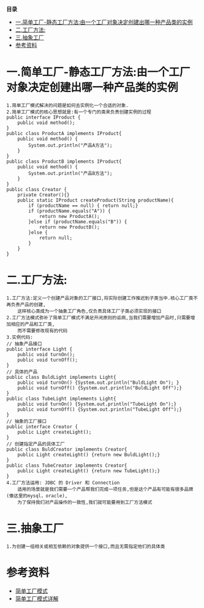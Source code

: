 <!-- START doctoc generated TOC please keep comment here to allow auto update -->
<!-- DON'T EDIT THIS SECTION, INSTEAD RE-RUN doctoc TO UPDATE -->
**目录**

- [一.简单工厂-静态工厂方法:由一个工厂对象决定创建出哪一种产品类的实例](#%E4%B8%80%E7%AE%80%E5%8D%95%E5%B7%A5%E5%8E%82-%E9%9D%99%E6%80%81%E5%B7%A5%E5%8E%82%E6%96%B9%E6%B3%95%E7%94%B1%E4%B8%80%E4%B8%AA%E5%B7%A5%E5%8E%82%E5%AF%B9%E8%B1%A1%E5%86%B3%E5%AE%9A%E5%88%9B%E5%BB%BA%E5%87%BA%E5%93%AA%E4%B8%80%E7%A7%8D%E4%BA%A7%E5%93%81%E7%B1%BB%E7%9A%84%E5%AE%9E%E4%BE%8B)
- [二.工厂方法:](#%E4%BA%8C%E5%B7%A5%E5%8E%82%E6%96%B9%E6%B3%95)
- [三.抽象工厂](#%E4%B8%89%E6%8A%BD%E8%B1%A1%E5%B7%A5%E5%8E%82)
- [参考资料](#%E5%8F%82%E8%80%83%E8%B5%84%E6%96%99)

<!-- END doctoc generated TOC please keep comment here to allow auto update -->

# 一.简单工厂-静态工厂方法:由一个工厂对象决定创建出哪一种产品类的实例
    1.简单工厂模式解决的问题是如何去实例化一个合适的对象.
    2.简单工厂模式的核心思想就是:有一个专门的类来负责创建实例的过程
    public interface IProduct {
        public void method();
    }
    public class ProductA implements IProduct{
        public void method() {
            System.out.println("产品A方法");
        }
    }
    public class ProductB implements IProduct{
        public void method() {
            System.out.println("产品B方法");
        }
    }
    public class Creator {
        private Creator(){}
        public static IProduct createProduct(String productName){
            if (productName == null) { return null;}
            if (productName.equals("A")) {
                return new ProductA();
            }else if (productName.equals("B")) {
                return new ProductB();
            }else {
                return null;
            }
        }
    }
# 二.工厂方法:
    1.工厂方法:定义一个创建产品对象的工厂接口,将实际创建工作推迟到子类当中.核心工厂类不再负责产品的创建,
        这样核心类成为一个抽象工厂角色,仅负责具体工厂子类必须实现的接口
    2.工厂方法模式弥补了简单工厂模式不满足开闭原则的诟病,当我们需要增加产品时,只需要增加相应的产品和工厂类,
        而不需要修改现有的代码
    3.实例代码:
    // 抽象产品接口
    public interface Light {
        public void turnOn();
        public void turnOff();
    }
    // 具体的产品
    public class BuldLight implements Light{
        public void turnOn() {System.out.println("BuldLight On"); }
        public void turnOff() {System.out.println("BuldLight Off");}
    }
    public class TubeLight implements Light{
        public void turnOn() {System.out.println("TubeLight On");}
        public void turnOff() {System.out.println("TubeLight Off");}
    }
    // 抽象的工厂接口
    public interface Creator {
        public Light createLight();
    }
    // 创建指定产品的具体工厂
    public class BuldCreator implements Creator{
        public Light createLight() {return new BuldLight();}
    }
    public class TubeCreator implements Creator{
        public Light createLight() {return new TubeLight();}
    }
    4.工厂方法运用: JDBC 的 Driver 和 Connection
        适用的场景就是我们需要一个产品帮我们完成一项任务,但是这个产品有可能有很多品牌(像这里的mysql，oracle),
        为了保持我们对产品操作的一致性,我们就可能要用到工厂方法模式

# 三.抽象工厂
    1.为创建一组相关或相互依赖的对象提供一个接口,而且无需指定他们的具体类

# 参考资料

* [简单工厂模式](http://www.jasongj.com/design_pattern/simple_factory/)
* [简单工厂模式详解](http://www.cnblogs.com/zuoxiaolong/p/pattern4.html)
